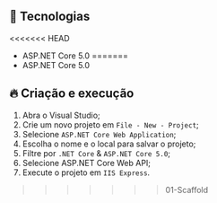 ## 🚀 Tecnologias

<<<<<<< HEAD
- ASP.NET Core 5.0
=======
- ASP.NET Core 5.0

## 🔥 Criação e execução

1. Abra o Visual Studio;
2. Crie um novo projeto em `File - New - Project`;
3. Selecione `ASP.NET Core Web Application`;
4. Escolha o nome e o local para salvar o projeto;
5. Filtre por `.NET Core` & `ASP.NET Core 5.0`;
6. Selecione ASP.NET Core Web API;
7. Execute o projeto em `IIS Express`.
>>>>>>> 01-Scaffold
